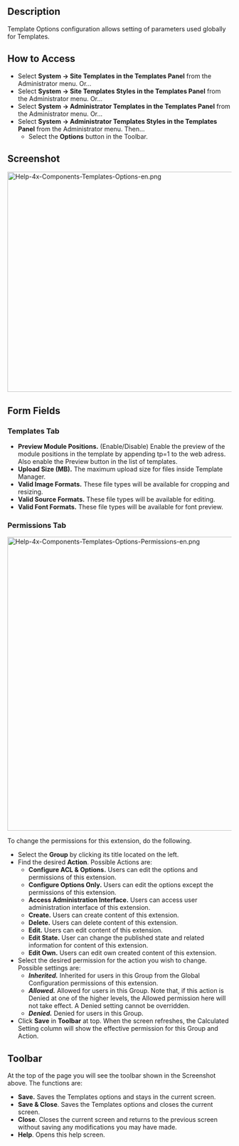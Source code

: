 <!-- Filename: Help4.x:Template:_Options / Display title: Template: Options -->

## Description

Template Options configuration allows setting of parameters used
globally for Templates.

## How to Access

- Select **System **→** Site Templates in the Templates Panel** from the
  Administrator menu. Or...
- Select **System **→** Site Templates Styles in the Templates Panel**
  from the Administrator menu. Or...
- Select **System **→** Administrator Templates in the Templates Panel**
  from the Administrator menu. Or...
- Select **System **→** Administrator Templates Styles in the Templates
  Panel** from the Administrator menu. Then...
  - Select the **Options** button in the Toolbar.

## Screenshot

<img
src="https://docs.joomla.org/images/2/2a/Help-4x-Components-Templates-Options-en.png"
decoding="async" data-file-width="800" data-file-height="495"
width="800" height="495"
alt="Help-4x-Components-Templates-Options-en.png" />

## Form Fields

### Templates Tab

- **Preview Module Positions.** (Enable/Disable) Enable the preview of
  the module positions in the template by appending tp=1 to the web
  adress. Also enable the Preview button in the list of templates.
- **Upload Size (MB).** The maximum upload size for files inside
  Template Manager.
- **Valid Image Formats.** These file types will be available for
  cropping and resizing.
- **Valid Source Formats.** These file types will be available for
  editing.
- **Valid Font Formats.** These file types will be available for font
  preview.

### Permissions Tab

<img
src="https://docs.joomla.org/images/3/36/Help-4x-Components-Templates-Options-Permissions-en.png"
decoding="async" data-file-width="600" data-file-height="661"
width="600" height="661"
alt="Help-4x-Components-Templates-Options-Permissions-en.png" />

To change the permissions for this extension, do the following.

- Select the **Group** by clicking its title located on the left.
- Find the desired **Action**. Possible Actions are:
  - **Configure ACL & Options.** Users can edit the options and
    permissions of this extension.
  - **Configure Options Only.** Users can edit the options except the
    permissions of this extension.
  - **Access Administration Interface.** Users can access user
    administration interface of this extension.
  - **Create.** Users can create content of this extension.
  - **Delete.** Users can delete content of this extension.
  - **Edit.** Users can edit content of this extension.
  - **Edit State.** User can change the published state and related
    information for content of this extension.
  - **Edit Own.** Users can edit own created content of this extension.
- Select the desired permission for the action you wish to change.
  Possible settings are:
  - ***Inherited.*** Inherited for users in this Group from the Global
    Configuration permissions of this extension.
  - ***Allowed.*** Allowed for users in this Group. Note that, if this
    action is Denied at one of the higher levels, the Allowed permission
    here will not take effect. A Denied setting cannot be overridden.
  - ***Denied.*** Denied for users in this Group.
- Click **Save** in **Toolbar** at top. When the screen refreshes, the
  Calculated Setting column will show the effective permission for this
  Group and Action.

## Toolbar

At the top of the page you will see the toolbar shown in the Screenshot
above. The functions are:

- **Save.** Saves the Templates options and stays in the current screen.
- **Save & Close**. Saves the Templates options and closes the current
  screen.
- **Close**. Closes the current screen and returns to the previous
  screen without saving any modifications you may have made.
- **Help**. Opens this help screen.
